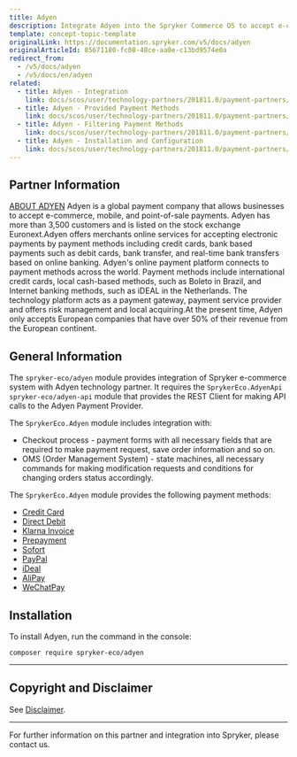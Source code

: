 ```yaml
---
title: Adyen
description: Integrate Adyen into the Spryker Commerce OS to accept e-commerce, mobile, and point-of-sale payments.
template: concept-topic-template
originalLink: https://documentation.spryker.com/v5/docs/adyen
originalArticleId: 85671180-fc08-48ce-aa0e-c13bd9574e0a
redirect_from:
  - /v5/docs/adyen
  - /v5/docs/en/adyen
related:
  - title: Adyen - Integration
    link: docs/scos/user/technology-partners/201811.0/payment-partners/adyen/adyen-integration-into-a-project.html
  - title: Adyen - Provided Payment Methods
    link: docs/scos/user/technology-partners/201811.0/payment-partners/adyen/adyen-provided-payment-methods.html
  - title: Adyen - Filtering Payment Methods
    link: docs/scos/user/technology-partners/201811.0/payment-partners/adyen/adyen-filtering-payment-methods.html
  - title: Adyen - Installation and Configuration
    link: docs/scos/user/technology-partners/201811.0/payment-partners/adyen/adyen-installation-and-configuration.html
---
```


## Partner Information

[ABOUT ADYEN](https://www.adyen.com/) 
 Adyen is a global payment company that allows businesses to accept e-commerce, mobile, and point-of-sale payments. Adyen has more than 3,500 customers and is listed on the stock exchange Euronext.Adyen offers merchants online services for accepting electronic payments by payment methods including credit cards, bank based payments such as debit cards, bank transfer, and real-time bank transfers based on online banking. Adyen's online payment platform connects to payment methods across the world. Payment methods include international credit cards, local cash-based methods, such as Boleto in Brazil, and Internet banking methods, such as iDEAL in the Netherlands. The technology platform acts as a payment gateway, payment service provider and offers risk management and local acquiring.At the present time, Adyen only accepts European companies that have over 50% of their revenue from the European continent.

## General Information

The `spryker-eco/adyen` module provides integration of Spryker e-commerce system with Adyen technology partner. It requires the `SprykerEco.AdyenApi` `spryker-eco/adyen-api` module that provides the REST Client for making API calls to the Adyen Payment Provider.

The `SprykerEco.Adyen` module includes integration with:

* Checkout process - payment forms with all necessary fields that are required to make payment request, save order information and so on.
* OMS (Order Management System) - state machines, all necessary commands for making modification requests and conditions for changing orders status accordingly.

The `SprykerEco.Adyen` module provides the following payment methods:

* [Credit Card](/docs/scos/dev/technology-partners/202005.0/payment-partners/adyen/adyen-provided-payment-methods.html#credit-card)
* [Direct Debit](/docs/scos/dev/technology-partners/202005.0/payment-partners/adyen/adyen-provided-payment-methods.htmll#direct-debit-sepa-direct-debit)
* [Klarna Invoice](/docs/scos/dev/technology-partners/202005.0/payment-partners/adyen/adyen-provided-payment-methods.html#klarna-invoice)
* [Prepayment](/docs/scos/dev/technology-partners/202005.0/payment-partners/adyen/adyen-provided-payment-methods.html#prepayment-bank-transfer-iban)
* [Sofort](/docs/scos/dev/technology-partners/202005.0/payment-partners/adyen/adyen-provided-payment-methods.html#sofort)
* [PayPal](/docs/scos/dev/technology-partners/202005.0/payment-partners/adyen/adyen-provided-payment-methods.html#paypal)
* [iDeal](/docs/scos/dev/technology-partners/202005.0/payment-partners/adyen/adyen-provided-payment-methods.html#ideal)
* [AliPay](/docs/scos/dev/technology-partners/202005.0/payment-partners/adyen/adyen-provided-payment-methods.html#alipay)
* [WeChatPay](/docs/scos/dev/technology-partners/202005.0/payment-partners/adyen/adyen-provided-payment-methods.html#wechatpay)

## Installation

To install Adyen, run the command in the console:
```
composer require spryker-eco/adyen
```

---

## Copyright and Disclaimer

See [Disclaimer](https://github.com/spryker/spryker-documentation).

---
For further information on this partner and integration into Spryker, please contact us.

<div class="hubspot-form js-hubspot-form" data-portal-id="2770802" data-form-id="163e11fb-e833-4638-86ae-a2ca4b929a41" id="hubspot-1"></div>
